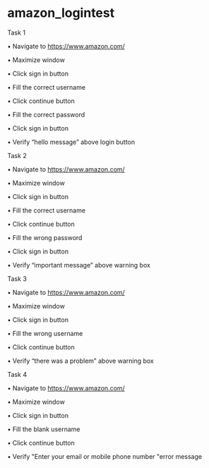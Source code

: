 # amazon_logintest
 
Task 1

•	Navigate to https://www.amazon.com/

•	Maximize window

•	Click sign in button

•	Fill the correct username

•	Click continue button

•	Fill the correct password

•	Click sign in button

•	Verify “hello message” above login button

Task 2

•	Navigate to https://www.amazon.com/

•	Maximize window

•	Click sign in button

•	Fill the correct username

•	Click continue button

•	Fill the wrong password

•	Click sign in button

•	Verify “important message” above warning box

Task 3

•	Navigate to https://www.amazon.com/

•	Maximize window

•	Click sign in button

•	Fill the wrong username

•	Click continue button

•	Verify “there was a problem” above warning box

Task 4

•	Navigate to https://www.amazon.com/

•	Maximize window

•	Click sign in button

•	Fill the blank username

•	Click continue button

•	Verify "Enter your email or mobile phone number "error message

